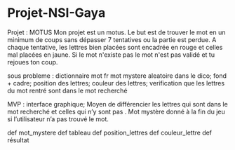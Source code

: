 # Projet-NSI-Gaya

Projet : MOTUS
Mon projet est un motus. Le but est de trouver le mot en un minimum de coups sans dépasser 7 tentatives ou la partie est perdue. A chaque tentative, les lettres bien placées sont encadrée en rouge et celles mal placées en jaune. Si le mot n'existe pas le mot n'est pas validé et tu rejoues ton coup.

sous probleme : dictionnaire mot fr
                mot mystere aleatoire dans le dico;
                fond + cadre;
                position des lettres;
                couleur des lettres;
                verification que les lettres du mot rentré sont dans le mot recherché 

MVP : interface graphique; 
           Moyen de différencier les lettres qui sont dans le mot recherché et celles qui n’y sont pas . Mot mystère donné à la fin du jeu si l’utilisateur n’a pas trouvé le mot.

def mot_mystere
def tableau
def position_lettres
def couleur_lettre
def résultat
                
                
                
                
                

